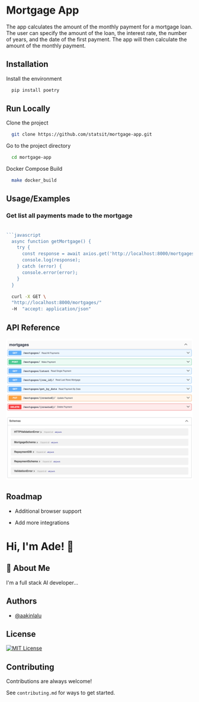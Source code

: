 
# Mortgage App

The app calculates the amount of the monthly payment for a mortgage loan. The user can specify the amount of the loan, the interest rate, the number of years, and the date of the first payment. The app will then calculate the amount of the monthly payment.



## Installation

Install the environment

```bash
  pip install poetry
```
    
## Run Locally

Clone the project

```bash
  git clone https://github.com/statsit/mortgage-app.git
```

Go to the project directory

```bash
  cd mortgage-app
```

Docker Compose Build

```bash
  make docker_build
```



## Usage/Examples

### Get list all payments made to the mortgage

```javascript

```javascript
  async function getMortgage() {
    try {
      const response = await axios.get('http://localhost:8000/mortgages/');
      console.log(response);
    } catch (error) {
      console.error(error);
    }
  }
```

```bash 
  curl -X GET \
  "http://localhost:8000/mortgages/" 
  -H  "accept: application/json"
```


## API Reference

![api](images/api.png)


## Roadmap

- Additional browser support

- Add more integrations


# Hi, I'm Ade! 👋


## 🚀 About Me
I'm a full stack AI developer...


## Authors

- [@aakinlalu](https://www.github.com/aakinlalu)


## License
[![MIT License](https://img.shields.io/badge/License-MIT-green.svg)](https://choosealicense.com/licenses/mit/)


## Contributing

Contributions are always welcome!

See `contributing.md` for ways to get started.



